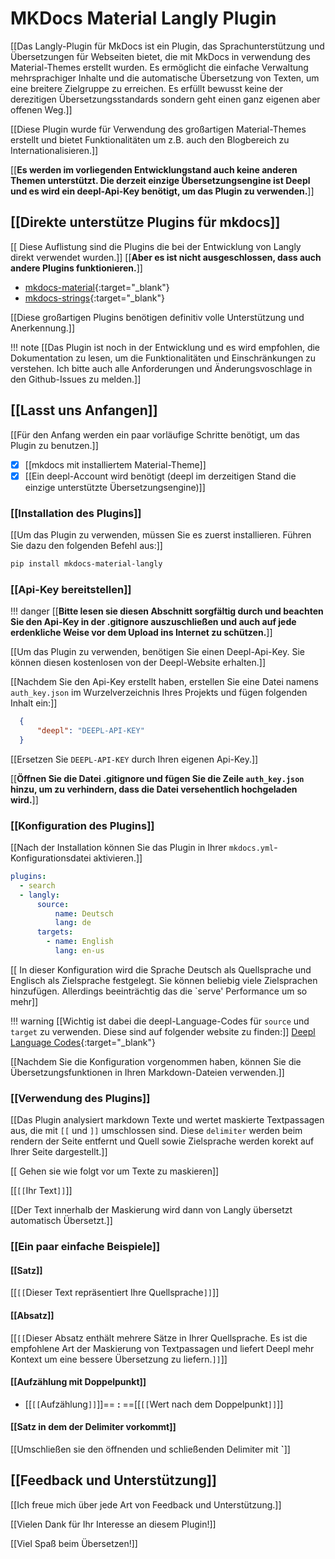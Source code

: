 # MKDocs Material Langly Plugin

[[Das Langly-Plugin für MkDocs ist ein Plugin, das Sprachunterstützung und Übersetzungen für Webseiten bietet, die mit MkDocs in verwendung des Material-Themes erstellt wurden. Es ermöglicht die einfache Verwaltung mehrsprachiger Inhalte und die automatische Übersetzung von Texten, um eine breitere Zielgruppe zu erreichen. Es erfüllt bewusst keine der derezitigen Übersetzungsstandards sondern geht einen ganz eigenen aber offenen Weg.]]

[[Diese Plugin wurde für Verwendung des großartigen Material-Themes erstellt und bietet Funktionalitäten um z.B. auch den Blogbereich zu Internationalisieren.]]

[[**Es werden im vorliegenden Entwicklungstand auch keine anderen Themen unterstützt. Die derzeit einzige Übersetzungsengine ist Deepl und es wird ein deepl-Api-Key benötigt, um das Plugin zu verwenden.**]]

## [[Direkte unterstütze Plugins für mkdocs]] ##

[[ Diese Auflistung sind die Plugins die bei der Entwicklung von Langly direkt verwendet wurden.]] 
[[**Aber es ist nicht ausgeschlossen, dass auch andere Plugins funktionieren.**]]

- [mkdocs-material](https://squidfunk.github.io/mkdocs-material){:target="_blank"}
- [mkdocs-strings](https://mkdocstrings.github.io){:target="_blank"}

<!-- Abastz für inkludierte Plugins mit Danksagung -->

[[Diese großartigen Plugins benötigen definitiv volle Unterstützung und Anerkennung.]]

!!! note
    [[Das Plugin ist noch in der Entwicklung und es wird empfohlen, die Dokumentation zu lesen, um die Funktionalitäten und Einschränkungen zu verstehen. Ich bitte auch alle Anforderungen und Änderungsvoschlage in den Github-Issues zu melden.]]

## [[Lasst uns Anfangen]]

[[Für den Anfang werden ein paar vorläufige Schritte benötigt, um das Plugin zu benutzen.]]

- [x] [[mkdocs mit installiertem Material-Theme]]
- [x] [[Ein deepl-Account wird benötigt (deepl im derzeitigen Stand die einzige unterstützte Übersetzungsengine)]]

### [[Installation des Plugins]]

[[Um das Plugin zu verwenden, müssen Sie es zuerst installieren. Führen Sie dazu den folgenden Befehl aus:]]

```bash
pip install mkdocs-material-langly
```

### [[Api-Key bereitstellen]]

!!! danger
    [[**Bitte lesen sie diesen Abschnitt sorgfältig durch und beachten Sie den Api-Key in der .gitignore auszuschließen und auch auf jede erdenkliche Weise vor dem Upload ins Internet zu schützen.**]]

[[Um das Plugin zu verwenden, benötigen Sie einen Deepl-Api-Key. Sie können diesen kostenlosen von der Deepl-Website erhalten.]]

[[Nachdem Sie den Api-Key erstellt haben, erstellen Sie eine Datei namens `auth_key.json` im Wurzelverzeichnis Ihres Projekts und fügen folgenden Inhalt ein:]]

```json
  {
      "deepl": "DEEPL-API-KEY"
  }

```

[[Ersetzen Sie `DEEPL-API-KEY` durch Ihren eigenen Api-Key.]]

[[**Öffnen Sie die Datei .gitignore und fügen Sie die Zeile `auth_key.json` hinzu, um zu verhindern, dass die Datei versehentlich hochgeladen wird.**]]

### [[Konfiguration des Plugins]]

[[Nach der Installation können Sie das Plugin in Ihrer `mkdocs.yml`-Konfigurationsdatei aktivieren.]]

```yaml
plugins:
  - search
  - langly:
      source:
          name: Deutsch
          lang: de
      targets:
        - name: English
          lang: en-us

```

[[ In dieser Konfiguration wird die Sprache Deutsch als Quellsprache und Englisch als Zielsprache festgelegt. Sie können beliebig viele Zielsprachen hinzufügen. Allerdings beeinträchtig das die `serve' Performance um so mehr]]

!!! warning
    [[Wichtig ist dabei die deepl-Language-Codes für `source` und `target` zu verwenden. Diese sind auf folgender website zu finden:]] [Deepl Language Codes](https://developers.deepl.com/docs/resources/supported-languages){:target="_blank"}

[[Nachdem Sie die Konfiguration vorgenommen haben, können Sie die Übersetzungsfunktionen in Ihren Markdown-Dateien verwenden.]]

### [[Verwendung des Plugins]]

[[Das Plugin analysiert markdown Texte und wertet maskierte Textpassagen aus, die mit `[[` und `]]` umschlossen sind. Diese `delimiter` werden beim rendern der Seite entfernt und Quell sowie Zielsprache werden korekt auf Ihrer Seite dargestellt.]] 

[[ Gehen sie wie folgt vor um Texte zu maskieren]]

[[`[[`Ihr Text`]]`]]

[[Der Text innerhalb der Maskierung wird dann von Langly übersetzt automatisch Übersetzt.]]

### [[Ein paar einfache Beispiele]]

#### [[Satz]]

[[`[[`Dieser Text repräsentiert Ihre Quellsprache`]]`]]

#### [[Absatz]]

[[`[[`Dieser Absatz enthält mehrere Sätze in Ihrer Quellsprache. Es ist die empfohlene Art der Maskierung von Textpassagen und liefert Deepl mehr Kontext um eine bessere Übersetzung zu liefern.`]]`]]
#### [[Aufzählung mit Doppelpunkt]]

- [[`[[`Aufzählung`]]`]]== **:** ==[[`[[`Wert nach dem Doppelpunkt`]]`]]

#### [[Satz in dem der Delimiter vorkommt]]

[[Umschließen sie den öffnenden und schließenden Delimiter mit **`**]]

## [[Feedback und Unterstützung]]

[[Ich freue mich über jede Art von Feedback und Unterstützung.]]

[[Vielen Dank für Ihr Interesse an diesem Plugin!]]

[[Viel Spaß beim Übersetzen!]]